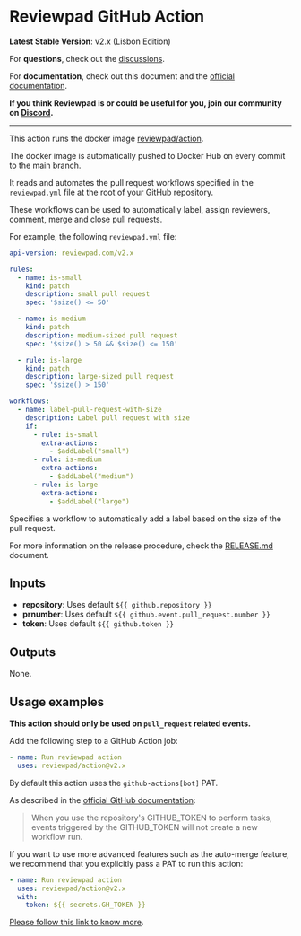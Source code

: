 # Reviewpad GitHub Action

**Latest Stable Version**: v2.x (Lisbon Edition)

For **questions**, check out the [discussions](https://github.com/reviewpad/reviewpad/discussions).

For **documentation**, check out this document and the [official documentation](https://docs.reviewpad.com).

**If you think Reviewpad is or could be useful for you, join our community on [Discord](https://reviewpad.com/discord).**

____

This action runs the docker image [reviewpad/action](https://hub.docker.com/repository/docker/reviewpad/action).

The docker image is automatically pushed to Docker Hub on every commit to the main branch.

It reads and automates the pull request workflows specified in the `reviewpad.yml` file at the root of your GitHub repository.

These workflows can be used to automatically label, assign reviewers, comment, merge and close pull requests.

For example, the following `reviewpad.yml` file:

```yaml
api-version: reviewpad.com/v2.x

rules:
  - name: is-small
    kind: patch
    description: small pull request
    spec: '$size() <= 50'

  - name: is-medium
    kind: patch
    description: medium-sized pull request
    spec: '$size() > 50 && $size() <= 150'

  - rule: is-large
    kind: patch
    description: large-sized pull request
    spec: '$size() > 150'

workflows:
  - name: label-pull-request-with-size
    description: Label pull request with size
    if:
      - rule: is-small
        extra-actions:
          - $addLabel("small")
      - rule: is-medium
        extra-actions:
          - $addLabel("medium")
      - rule: is-large
        extra-actions:
          - $addLabel("large")
```

Specifies a workflow to automatically add a label based on the size of the pull request.

For more information on the release procedure, check the [RELEASE.md](./RELEASE.md) document.

## Inputs

- **repository**: Uses default `${{ github.repository }}`
- **prnumber**: Uses default `${{ github.event.pull_request.number }}`
- **token**: Uses default `${{ github.token }}`

## Outputs

None.

## Usage examples

**This action should only be used on `pull_request` related events.**

Add the following step to a GitHub Action job:

```yaml
- name: Run reviewpad action
  uses: reviewpad/action@v2.x
```


By default this action uses the `github-actions[bot]` PAT.

As described in the [official GitHub documentation](https://docs.github.com/en/actions/security-guides/automatic-token-authentication#using-the-github_token-in-a-workflow):

> When you use the repository's GITHUB_TOKEN to perform tasks, events triggered by the GITHUB_TOKEN will not create a new workflow run.

If you want to use more advanced features such as the auto-merge feature, we recommend that you explicitly pass a PAT to run this action:

```yaml
- name: Run reviewpad action
  uses: reviewpad/action@v2.x
  with:
    token: ${{ secrets.GH_TOKEN }}
```

[Please follow this link to know more](https://docs.reviewpad.com/docs/install-github-action-with-github-token).
